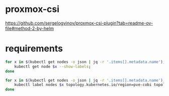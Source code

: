 # proxmox-csi

https://github.com/sergelogvinov/proxmox-csi-plugin?tab=readme-ov-file#method-2-by-helm

# requirements

```bash
for x in $(kubectl get nodes -o json | jq -r '.items[].metadata.name'); do
    kubectl get node $x --show-labels;
done
```

```bash
for x in $(kubectl get nodes -o json | jq -r '.items[].metadata.name'); do
    kubectl label nodes $x topology.kubernetes.io/region=pve-cobi topology.kubernetes.io/zone=pve-cobi
done
```
